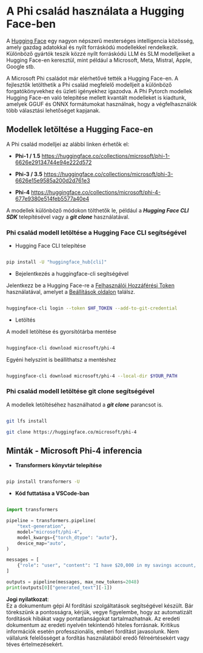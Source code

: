 # **A Phi család használata a Hugging Face-ben**

A [Hugging Face](https://huggingface.co/) egy nagyon népszerű mesterséges intelligencia közösség, amely gazdag adatokkal és nyílt forráskódú modellekkel rendelkezik. Különböző gyártók teszik közzé nyílt forráskódú LLM és SLM modelljeiket a Hugging Face-en keresztül, mint például a Microsoft, Meta, Mistral, Apple, Google stb.

A Microsoft Phi családot már elérhetővé tették a Hugging Face-en. A fejlesztők letölthetik a Phi család megfelelő modelljeit a különböző forgatókönyvekhez és üzleti igényekhez igazodva. A Phi Pytorch modellek Hugging Face-en való telepítése mellett kvantált modelleket is kiadtunk, amelyek GGUF és ONNX formátumokat használnak, hogy a végfelhasználók több választási lehetőséget kapjanak.

## **Modellek letöltése a Hugging Face-en**

A Phi család modelljei az alábbi linken érhetők el:

-  **Phi-1 / 1.5** https://huggingface.co/collections/microsoft/phi-1-6626e29134744e94e222d572

-  **Phi-3 / 3.5** https://huggingface.co/collections/microsoft/phi-3-6626e15e9585a200d2d761e3

-  **Phi-4** https://huggingface.co/collections/microsoft/phi-4-677e9380e514feb5577a40e4

A modellek különböző módokon tölthetők le, például a ***Hugging Face CLI SDK*** telepítésével vagy a ***git clone*** használatával.

### **Phi család modell letöltése a Hugging Face CLI segítségével**

- Hugging Face CLI telepítése

```bash

pip install -U "huggingface_hub[cli]"

```

- Bejelentkezés a huggingface-cli segítségével

Jelentkezz be a Hugging Face-re a [Felhasználói Hozzáférési Token](https://huggingface.co/docs/hub/security-tokens) használatával, amelyet a [Beállítások oldalon](https://huggingface.co/settings/tokens) találsz.

```bash

huggingface-cli login --token $HF_TOKEN --add-to-git-credential

```

- Letöltés

A modell letöltése és gyorsítótárba mentése

```bash

huggingface-cli download microsoft/phi-4

```

Egyéni helyszínt is beállíthatsz a mentéshez

```bash

huggingface-cli download microsoft/phi-4 --local-dir $YOUR_PATH

```

### **Phi család modell letöltése git clone segítségével**

A modellek letöltéséhez használhatod a ***git clone*** parancsot is.

```bash

git lfs install

git clone https://huggingface.co/microsoft/phi-4

```

## **Minták - Microsoft Phi-4 inferencia**

- **Transformers könyvtár telepítése**

```bash

pip install transformers -U

```

- **Kód futtatása a VSCode-ban**

```python

import transformers

pipeline = transformers.pipeline(
    "text-generation",
    model="microsoft/phi-4",
    model_kwargs={"torch_dtype": "auto"},
    device_map="auto",
)

messages = [
    {"role": "user", "content": "I have $20,000 in my savings account, where I receive a 4% profit per year and payments twice a year. Can you please tell me how long it will take for me to become a millionaire? Also, can you please explain the math step by step as if you were explaining it to an uneducated person?"},
]

outputs = pipeline(messages, max_new_tokens=2048)
print(outputs[0]["generated_text"][-1])

```

**Jogi nyilatkozat**:  
Ez a dokumentum gépi AI fordítási szolgáltatások segítségével készült. Bár törekszünk a pontosságra, kérjük, vegye figyelembe, hogy az automatizált fordítások hibákat vagy pontatlanságokat tartalmazhatnak. Az eredeti dokumentum az eredeti nyelvén tekintendő hiteles forrásnak. Kritikus információk esetén professzionális, emberi fordítást javasolunk. Nem vállalunk felelősséget a fordítás használatából eredő félreértésekért vagy téves értelmezésekért.
